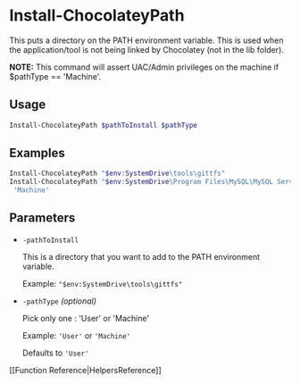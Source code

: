 # Install-ChocolateyPath

This puts a directory on the PATH environment variable. This is used when the application/tool is not being linked by Chocolatey (not in the lib folder).

**NOTE:** This command will assert UAC/Admin privileges on the machine if $pathType == 'Machine'.

## Usage

```powershell
Install-ChocolateyPath $pathToInstall $pathType
```

## Examples

```powershell
Install-ChocolateyPath "$env:SystemDrive\tools\gittfs"
Install-ChocolateyPath "$env:SystemDrive\Program Files\MySQL\MySQL Server 5.5\bin" `
 'Machine'
```

## Parameters

* `-pathToInstall`

    This is a directory that you want to add to the PATH environment variable.

    Example: `"$env:SystemDrive\tools\gittfs"`

* `-pathType` _(optional)_

    Pick only one : 'User' or 'Machine'

    Example: `'User'` or `'Machine'`

    Defaults to `'User'`

[[Function Reference|HelpersReference]]